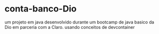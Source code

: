 # conta-banco-Dio
um projeto em java desenvolvido durante um bootcamp de java basico da Dio em parceria com a Claro.
usando conceitos de devcontainer
